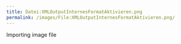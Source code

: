 ```yaml
---
title: Datei:XMLOutputInternesFormatAktivieren.png
permalink: /images/File:XMLOutputInternesFormatAktivieren.png/
---
```


Importing image file
